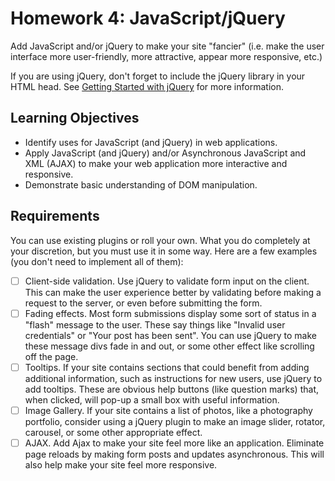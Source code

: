 # Homework 4: JavaScript/jQuery

Add JavaScript and/or jQuery to make your site "fancier" (i.e. make the user 
interface more user-friendly, more attractive, appear more responsive, etc.)

If you are using jQuery, don't forget to include the jQuery library in your
HTML head. See [Getting Started with jQuery](https://www.w3schools.com/jquery/jquery_get_started.asp)
for more information.

## Learning Objectives

* Identify uses for JavaScript (and jQuery) in web applications.
* Apply JavaScript (and jQuery) and/or Asynchronous JavaScript and XML (AJAX) to
make your web application more interactive and responsive.
* Demonstrate basic understanding of DOM manipulation.


## Requirements

You can use existing plugins or roll your own. What you do completely at your
discretion, but you must use it in some way. Here are a few examples (you don't
need to implement all of them):

- [ ] Client-side validation. Use jQuery to validate form input on the client. This
can make the user experience better by validating before making a request to the
server, or even before submitting the form.
- [ ] Fading effects. Most form submissions display some sort of status in a "flash"
message to the user. These say things like "Invalid user credentials" or "Your
post has been sent". You can use jQuery to make these message divs fade in and
out, or some other effect like scrolling off the page.
- [ ] Tooltips. If your site contains sections that could benefit from adding
additional information, such as instructions for new users, use jQuery to add
tooltips. These are obvious help buttons (like question marks) that, when
clicked, will pop-up a small box with useful information.
- [ ] Image Gallery. If your site contains a list of photos, like a photography
portfolio, consider using a jQuery plugin to make an image slider, rotator,
carousel, or some other appropriate effect.
- [ ] AJAX. Add Ajax to make your site feel more like an application. Eliminate page
reloads by making form posts and updates asynchronous. This will also help make
your site feel more responsive.
